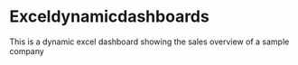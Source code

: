 # Exceldynamicdashboards
This is a dynamic excel dashboard showing the sales overview of a sample company
